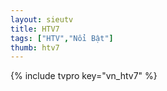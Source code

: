```yaml
---
layout: sieutv
title: HTV7 
tags: ["HTV","Nổi Bật"]
thumb: htv7
---
```

{% include tvpro key="vn_htv7" %}
